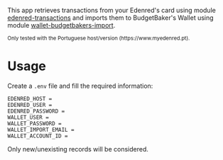 This app retrieves transactions from your Edenred's card using module [edenred-transactions](https://github.com/josecoelhomelo/edenred-transactions) and imports them to BudgetBaker's Wallet using module [wallet-budgetbakers-import](https://github.com/josecoelhomelo/wallet-budgetbakers-import).
<p><sup>Only tested with the Portuguese host/version (https://www.myedenred.pt).</sup></p>

# Usage

Create a `.env` file and fill the required information:

```env
EDENRED_HOST =
EDENRED_USER =
EDENRED_PASSWORD =
WALLET_USER =
WALLET_PASSWORD =
WALLET_IMPORT_EMAIL =
WALLET_ACCOUNT_ID = 
```

Only new/unexisting records will be considered.